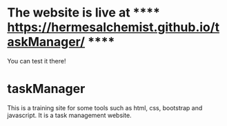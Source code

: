 # The website is live at **** https://hermesalchemist.github.io/taskManager/ ****
You can test it there!

# taskManager
This is a training site for some tools such as html, css, bootstrap and javascript. It is a task management website.
